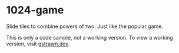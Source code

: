 # 1024-game
Slide tiles to combine powers of two. Just like the popular game.

This is only a code sample, not a working version. To view a working version, visit [gstrawn.dev](https://gstrawn.dev).

